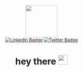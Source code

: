 <div id="header" align="center">
  <img src="https://media3.giphy.com/media/v1.Y2lkPTc5MGI3NjExeGl0b253YWV4aWt1aHh4dWYyNDRxN2hwMWYzYzd1OTNxeWcwbzdscCZlcD12MV9pbnRlcm5hbF9naWZfYnlfaWQmY3Q9cw/0FIy4ImEiRcfVFqvJd/giphy.gif" width="100"/>
<div id="badges">
  <a href=''><img src="https://img.shields.io/badge/LinkedIn-blue?style=for-the-badge&logo=linkedin&logoColor=white" alt="LinkedIn Badge"/></a>
  <a href=""><img src="https://img.shields.io/badge/X-red?style=for-the-badge" alt="Twitter Badge"/></a>
</div>
  <img src="https://komarev.com/ghpvc/?username=first-afk&style=flat-square&color=blue" alt=""/>

  <h1>
  hey there
  <img src="https://media.giphy.com/media/hvRJCLFzcasrR4ia7z/giphy.gif" width="30px"/>
</h1>
</div>
